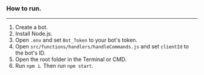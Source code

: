 ### How to run.
------
1. Create a bot.
2. Install Node.js.
3. Open ```.env``` and set ```Bot_Token``` to your bot's token.
4. Open ```src/functions/handlers/handleCommands.js``` and set ```clientId``` to the bot's ID.
5. Open the root folder in the Terminal or CMD.
6. Run ```npm i```. Then run ```npm start```.